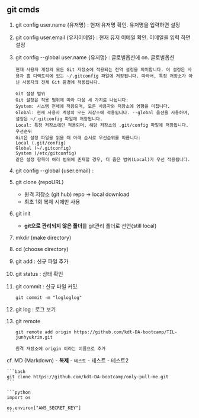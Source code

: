 ## git cmds

1. git config user.name {유저명} : 현재 유저명 확인. 유저명을 입력하면 설정
2. git config user.email {유저이메일} : 현재 유저 이메일 확인. 이메일을 입력 하면 설정
3. git config --global user.name {유저명} : 글로벌옵션에 on. 글로벌옵션 
    ```
    현재 사용자 계정의 모든 Git 저장소에 적용되는 전역 설정을 의미합니다. 이 설정은 사용자 홈 디렉토리에 있는 ~/.gitconfig 파일에 저장됩니다. 따라서, 특정 저장소가 아닌 사용자의 전체 Git 환경에 적용됩니다.

    Git 설정 범위
    Git 설정은 적용 범위에 따라 다음 세 가지로 나뉩니다:
    System: 시스템 전체에 적용되며, 모든 사용자와 저장소에 영향을 미칩니다.
    Global: 현재 사용자 계정의 모든 저장소에 적용됩니다. --global 옵션을 사용하며, 설정은 ~/.gitconfig 파일에 저장됩니다.
    Local: 특정 저장소에만 적용되며, 해당 저장소의 .git/config 파일에 저장됩니다.
    우선순위
    Git은 설정 파일을 읽을 때 아래 순서로 우선순위를 따릅니다:
    Local (.git/config)
    Global (~/.gitconfig)
    System (/etc/gitconfig)
    같은 설정 항목이 여러 범위에 존재할 경우, 더 좁은 범위(Local)가 우선 적용됩니다.
    ```
4. git config --global {user.email} : 
5. git clone {repoURL}
    - 원격 저장소 (git hub) repo -> local download
    - 최초 1회 복제 시에만 사용
6. git init
    - **git으로 관리되지 않은 폴더**를 git관리 폴더로 선언{still local}
7. mkdir (make directory)
8. cd (choose directory)
9. git add : 신규 파일 추가
10. git status : 상태 확인
11. git commit : 신규 파일 커밋.
    ```
    git commit -m "logloglog"
    ```

12. git log : 로그 보기
13. git remote 
    ```
    git remote add origin https://github.com/kdt-DA-bootcamp/TIL-junhyukrim.git

    원격 저장소에 origin 이라는 이름으로 추가
    
    ```




cf. MD (Markdown)
    - **복제**
    - `테스트`
    - 테스트
    - 테스트2


    ```bash
    git clone https://github.com/kdt-DA-bootcamp/only-pull-me.git
    ```

    ```python
    import os

    os.environ["AWS_SECRET_KEY"]
    ```
 